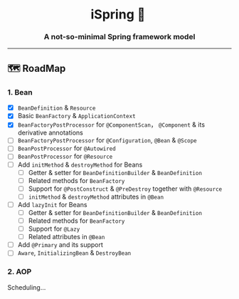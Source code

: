 <div align="center">
    <h1>
        iSpring&nbsp;🍃&nbsp
    </h1>
</div>

<div align="center">
    <h3> 
        A not-so-minimal Spring framework model
    </h3>
</div>

---


## 🗺️ RoadMap

### 1. Bean
- [x] `BeanDefinition` & `Resource`
- [x] Basic `BeanFactory` & `ApplicationContext`
- [x] `BeanFactoryPostProcessor` for `@ComponentScan`， `@Component` & its derivative annotations
- [ ] `BeanFactoryPostProcessor` for `@Configuration`, `@Bean` & `@Scope`
- [ ] `BeanPostProcessor` for `@Autowired`
- [ ] `BeanPostProcessor` for `@Resource`
- [ ] Add `initMethod` & `destroyMethod` for Beans
  - [ ] Getter & setter for `BeanDefinitionBuilder` & `BeanDefinition`
  - [ ] Related methods for `BeanFactory`
  - [ ] Support for `@PostConstruct` & `@PreDestroy` together with `@Resource`
  - [ ] `initMethod` & `destroyMethod` attributes in `@Bean`
- [ ] Add `lazyInit` for Beans
    - [ ] Getter & setter for `BeanDefinitionBuilder` & `BeanDefinition`
    - [ ] Related methods for `BeanFactory`
    - [ ] Support for `@Lazy`
    - [ ] Related attributes in `@Bean`
- [ ] Add `@Primary` and its support
- [ ] `Aware`, `InitializingBean` & `DestroyBean`
### 2. AOP
Scheduling...